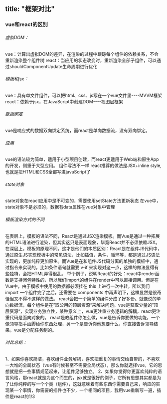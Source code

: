 title: "框架对比"
---

### vue和react的区别

###### 虚拟DOM：

vue：计算出虚拟DOM的差异，在渲染的过程中跟踪每个组件的依赖关系，不会重新渲染整个组件树
react：当应用的状态改变时，重新渲染全部子组件，可以通过shouldComponentUpdate生命周期进行优化

###### 模板和jsx：

vue：具有单文件组件，可以把html、css、js写在一个vue文件里----MVVM框架
react：依赖于jsx，在JavaScript中创建DOM----视图层框架

###### 数据绑定

vue是响应式的数据双向绑定系统，而react是单向数据流，没有双向绑定。

###### 应用

vue的语法较为简单，适用于小型项目创建，而react更适用于Web端和原生App的开发，侧重于大型应用。
组件写法不一样
react推荐的做法是JSX+inline style,也就是把HTML和CSS全都写进javaScript了

###### state对象

state对象在react应用中是不可变的，需要使用setState方法更新状态
在vue中，state对象不是必须的，数据有data属性在vue对象中管理

###### 模板渲染方式的不同

在表层上，模板的语法不同，React是通过JSX渲染模板。而Vue是通过一种拓展的HTML语法进行渲染，但其实这只是表面现象，毕竟React并不必须依赖JSX。
在深层上，模板的原理不同，这才是他们的本质区别：React是在组件JS代码中，通过原生JS实现模板中的常见语法，比如插值，条件，循环等，都是通过JS语法实现的，更加纯粹更加原生。而Vue是在和组件JS代码分离的单独的模板中，通过指令来实现的，比如条件语句就需要 v-if 来实现对这一点，这样的做法显得有些独特，会把HTML弄得很乱。
举个例子，说明React的好处：react中render函数是支持闭包特性的，所以我们import的组件在render中可以直接调用。但是在Vue中，由于模板中使用的数据都必须挂在 this 上进行一次中转，所以我们import 一个组件完了之后，还需要在 components 中再声明下，这样显然是很奇怪但又不得不这样的做法。
react会把一个简单的组件分成了好多份。就像说的单向数据流，每个组件是在”取公用的顶层资源“来解决问题。vue是获取少量的”顶层资源“，实现业务独立性，某种意义上，vue更注重业务逻辑的解耦，react更注重代码是面向对象的。 react是教组件你怎么做，vue是告诉你要做的功能，一个像领导指手画脚给你东西处理，另一个是告诉你他想要什么，你直接告诉领导结果。vue是分配任务制的。

###### 对比总结：

1、如果你喜欢简洁，喜欢组件业务解耦，喜欢把重复的事情交给自带的，不喜欢一大堆的全局状态（vue有时候甚至不需要全局状态），那么你就选择vue，它的思想就是把一些事情规范起来，让组件足够独立。
2、如果你觉得你更喜欢纯粹的语言风格，那react就是为这个而生的，jsx就是很好的例子，它所有思想其实都是为了让你纯粹的写一个个类（组件），这就意味着有些东西你需要自己来，响应的实现某一个事情，你需要的插件也不少，一个相同的项目，我用vue重新写一遍，插件是react的1/3